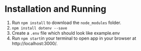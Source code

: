 # Installation and Running

1. Run `npm install` to download the `node_modules` folder.
2. `npm install dotenv --save`
3. Create a `.env` file which should look like example.env
4. Run `npm start`in your terminal to open app in your browser at http://localhost:3000/.
